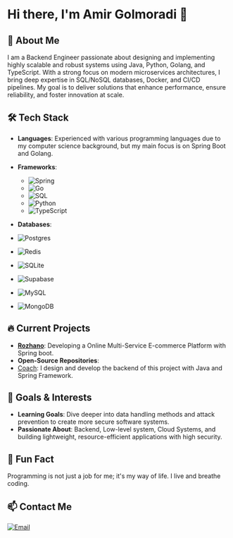 # Hi there, I'm Amir Golmoradi 👋

## 🚀 About Me
I am a Backend Engineer passionate about designing and implementing highly scalable and robust systems using Java, Python, Golang, and TypeScript. With a strong focus on modern microservices architectures, I bring deep expertise in SQL/NoSQL databases, Docker, and CI/CD pipelines. My goal is to deliver solutions that enhance performance, ensure reliability, and foster innovation at scale.

## 🛠️ Tech Stack
- **Languages**: Experienced with various programming languages due to my computer science background, but my main focus is on Spring Boot and Golang.
- **Frameworks**:  
  - ![Spring](https://img.shields.io/badge/spring-%236DB33F.svg?style=for-the-badge&logo=spring&logoColor=white) 
  - ![Go](https://img.shields.io/badge/go-%2300ADD8.svg?style=for-the-badge&logo=go&logoColor=white)  
  - ![SQL](https://img.shields.io/badge/sql-%2300D09C.svg?style=for-the-badge&logo=databricks&logoColor=white)
  - ![Python](https://img.shields.io/badge/python-%233776AB.svg?style=for-the-badge&logo=python&logoColor=white)  
  - ![TypeScript](https://img.shields.io/badge/typescript-%23007ACC.svg?style=for-the-badge&logo=typescript&logoColor=white)  
    
- **Databases**:
- ![Postgres](https://img.shields.io/badge/postgres-%23316192.svg?style=for-the-badge&logo=postgresql&logoColor=white)
- ![Redis](https://img.shields.io/badge/redis-%23DD0031.svg?style=for-the-badge&logo=redis&logoColor=white)
- ![SQLite](https://img.shields.io/badge/sqlite-%2307405e.svg?style=for-the-badge&logo=sqlite&logoColor=white)
- ![Supabase](https://img.shields.io/badge/Supabase-3ECF8E?style=for-the-badge&logo=supabase&logoColor=white)
- ![MySQL](https://img.shields.io/badge/mysql-4479A1.svg?style=for-the-badge&logo=mysql&logoColor=white)
- ![MongoDB](https://img.shields.io/badge/MongoDB-%234ea94b.svg?style=for-the-badge&logo=mongodb&logoColor=white)

## 🔥 Current Projects
- **[Rozhano](https://github.com/Amir-Golmoradi/Rozhano)**: Developing a Online Multi-Service E-commerce Platform with Spring boot.
- **Open-Source Repositories**:
- [Coach](https://github.com/PersianFlutter/coach.git): I design and develop the backend of this project with Java and Spring Framework.



## 🎯 Goals & Interests
- **Learning Goals**: Dive deeper into data handling methods and attack prevention to create more secure software systems.
- **Passionate About**: Backend, Low-level system, Cloud Systems, and building lightweight, resource-efficient applications with high security.

## 💬 Fun Fact
Programming is not just a job for me; it's my way of life. I live and breathe coding.

## 📫 Contact Me
[![Email](https://img.shields.io/badge/Email-D14836?style=flat-square&logo=gmail&logoColor=white)](mailto:ahgolmoradi12@gmail.com)
